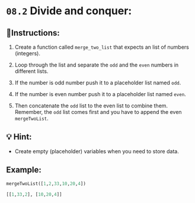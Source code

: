 # `08.2` Divide and conquer:

## 📝Instructions:

1. Create a function called `merge_two_list` that expects an list of numbers (integers).

2. Loop through the list and separate the `odd` and the `even` numbers in different lists.

3. If the number is odd number push it to a placeholder list named `odd`.

4. If the number is even number push it to a placeholder list named `even`.

5. Then concatenate the `odd` list to the even list to combine them. Remember, the `odd` list comes first and you have to append the even `mergeTwoList`.

## 💡 Hint:

+ Create empty (placeholder) variables when you need to store data.

## Example:

```py
mergeTwoList([1,2,33,10,20,4])

[[1,33,2], [10,20,4]]
```
